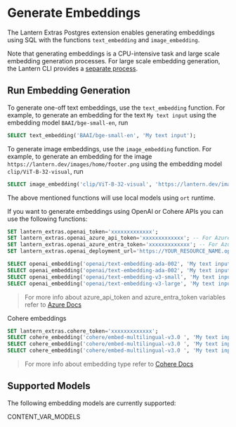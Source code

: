 # Generate Embeddings

The Lantern Extras Postgres extension enables generating embeddings using SQL with the functions `text_embedding` and `image_embedding`.

Note that generating embeddings is a CPU-intensive task and large scale embedding generation processes. For large scale embedding generation, the Lantern CLI provides a [separate process](/docs/lantern-cli/embeddings).

## Run Embedding Generation

To generate one-off text embeddings, use the `text_embedding` function. For example, to generate an embedding for the text `My text input` using the embedding model `BAAI/bge-small-en`, run

```sql
SELECT text_embedding('BAAI/bge-small-en', 'My text input');
```

To generate image embeddings, use the `image_embedding` function. For example, to generate an embedding for the image `https://lantern.dev/images/home/footer.png` using the embedding model `clip/ViT-B-32-visual`, run

```sql
SELECT image_embedding('clip/ViT-B-32-visual', 'https://lantern.dev/images/home/footer.png');
```

The above mentioned functions will use local models using `ort` runtime.

If you want to generate embeddings using OpenAI or Cohere APIs you can use the following functions:

```sql
SET lantern_extras.openai_token='xxxxxxxxxxxxx';
SET lantern_extras.openai_azure_api_token='xxxxxxxxxxxxx'; -- For Azure deployment with API Key authentication
SET lantern_extras.openai_azure_entra_token='xxxxxxxxxxxxx'; -- For Azure deployment with Microsoft Entra ID authentication
SET lantern_extras.openai_deployment_url='https://YOUR_RESOURCE_NAME.openai.azure.com/openai/deployments/YOUR_DEPLOYMENT_NAME/embeddings?api-version=2023-05-15' -- You can set this GUC or pass via arguments

SELECT openai_embedding('openai/text-embedding-ada-002', 'My text input');
SELECT openai_embedding('openai/text-embedding-ada-002', 'My text input', 'https://YOUR_RESOURCE_NAME.openai.azure.com/openai/deployments/YOUR_DEPLOYMENT_NAME/embeddings?api-version=2023-05-15'); -- Use azure deployment
SELECT openai_embedding('openai/text-embedding-v3-small', 'My text input', '', 768); -- Provide dimensions for new models
SELECT openai_embedding('openai/text-embedding-v3-large', 'My text input', '', 3072); -- Provide dimensions for new models
```

> For more info about azure_api_token and azure_entra_token variables refer to [Azure Docs](https://learn.microsoft.com/en-us/azure/ai-services/openai/reference#authentication)

Cohere embeddings

```sql
SET lantern_extras.cohere_token='xxxxxxxxxxxxx';
SELECT cohere_embedding('cohere/embed-multilingual-v3.0 ', 'My text input');
SELECT cohere_embedding('cohere/embed-multilingual-v3.0 ', 'My text input', 'search_query'); -- This is the default type for embedding. Use this when doing queries
SELECT cohere_embedding('cohere/embed-multilingual-v3.0 ', 'My text input', 'search_document'); -- This is type for embedding when you want to store in database
```

> For more info about embedding type refer to [Cohere Docs](https://docs.cohere.com/reference/embed)

## Supported Models

The following embedding models are currently supported:

CONTENT_VAR_MODELS
